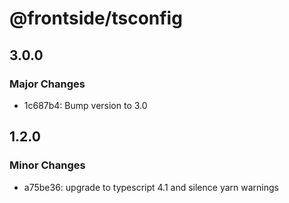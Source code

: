# @frontside/tsconfig

## 3.0.0

### Major Changes

- 1c687b4: Bump version to 3.0

## 1.2.0

### Minor Changes

- a75be36: upgrade to typescript 4.1 and silence yarn warnings
